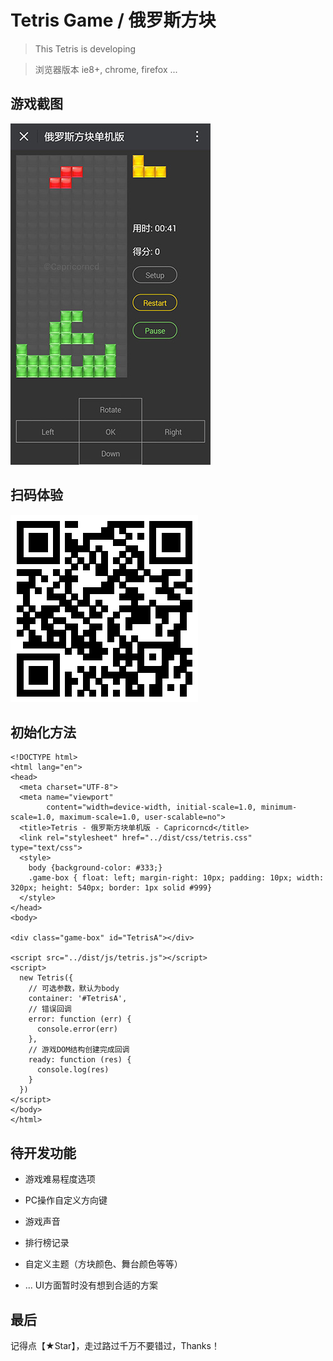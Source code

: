# Tetris Game / 俄罗斯方块

> This Tetris is developing

> 浏览器版本 ie8+, chrome, firefox ...


## 游戏截图

![Tetris 俄罗斯方块](src/img/preview.jpg)

## 扫码体验

![Tetris 俄罗斯方块](src/img/qrcode.png)

## 初始化方法

```angular2html
<!DOCTYPE html>
<html lang="en">
<head>
  <meta charset="UTF-8">
  <meta name="viewport"
        content="width=device-width, initial-scale=1.0, minimum-scale=1.0, maximum-scale=1.0, user-scalable=no">
  <title>Tetris - 俄罗斯方块单机版 - Capricorncd</title>
  <link rel="stylesheet" href="../dist/css/tetris.css" type="text/css">
  <style>
    body {background-color: #333;}
    .game-box { float: left; margin-right: 10px; padding: 10px; width: 320px; height: 540px; border: 1px solid #999}
  </style>
</head>
<body>

<div class="game-box" id="TetrisA"></div>

<script src="../dist/js/tetris.js"></script>
<script>
  new Tetris({
    // 可选参数，默认为body
    container: '#TetrisA',
    // 错误回调
    error: function (err) {
      console.error(err)
    },
    // 游戏DOM结构创建完成回调
    ready: function (res) {
      console.log(res)
    }
  })
</script>
</body>
</html>

```

## 待开发功能

* 游戏难易程度选项

* PC操作自定义方向键

* 游戏声音

* 排行榜记录

* 自定义主题（方块颜色、舞台颜色等等）

* ... UI方面暂时没有想到合适的方案

## 最后

记得点【★Star】，走过路过千万不要错过，Thanks！
